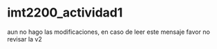 # imt2200_actividad1
aun no hago las modificaciones, en caso de leer este mensaje favor no revisar la v2
